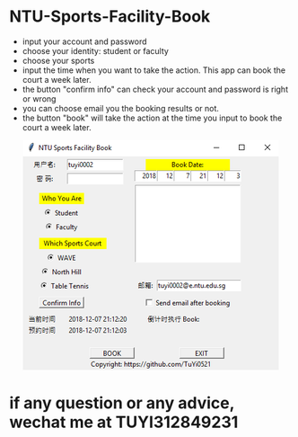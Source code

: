 # NTU-Sports-Facility-Book
* input your account and password
* choose your identity: student or faculty
* choose your sports
* input the time when you want to take the action. This app can book the court a week later.
* the button "confirm info" can check your account and password is right or wrong
* you can choose email you the booking results or not.
* the button "book" will take the action at the time you input to book the court a week later.

<p align="center">
  <img src="https://github.com/TuYi0521/NTU-Sports-Facility-Book/blob/master/shortcut.png">
</p>



# if any question or any advice, wechat me at TUYI312849231

